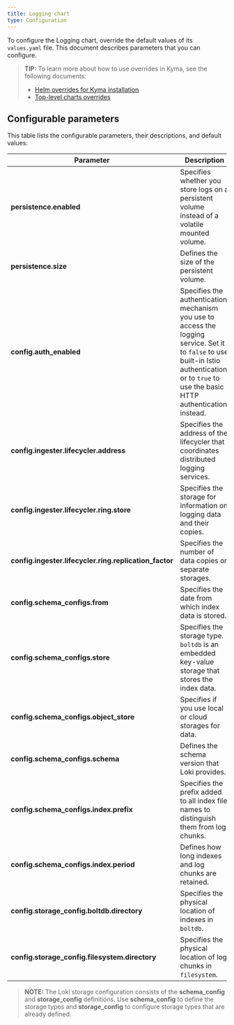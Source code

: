 ```yaml
---
title: Logging chart
type: Configuration
---
```


To configure the Logging chart, override the default values of its `values.yaml` file. This document describes parameters that you can configure.

>**TIP:** To learn more about how to use overrides in Kyma, see the following documents:
>* [Helm overrides for Kyma installation](/root/kyma/#configuration-helm-overrides-for-kyma-installation)
>* [Top-level charts overrides](/root/kyma/#configuration-helm-overrides-for-kyma-installation-top-level-charts-overrides)

## Configurable parameters

This table lists the configurable parameters, their descriptions, and default values:

| Parameter | Description | Default value |
|-----------|-------------|---------------|
| **persistence.enabled** | Specifies whether you store logs on a persistent volume instead of a volatile mounted volume. | `true` |
| **persistence.size** | Defines the size of the persistent volume. | `10Gi` |
| **config.auth_enabled** | Specifies the authentication mechanism you use to access the logging service. Set it to `false` to use built-in Istio authentication, or to `true` to use the basic HTTP authentication instead.  | `false` |
| **config.ingester.lifecycler.address** | Specifies the address of the lifecycler that coordinates distributed logging services. | `127.0.0.1` |
| **config.ingester.lifecycler.ring.store** | Specifies the storage for information on logging data and their copies. | `inmemory` |
| **config.ingester.lifecycler.ring.replication_factor** | Specifies the number of data copies on separate storages. | `1` |
| **config.schema_configs.from** | Specifies the date from which index data is stored. | `0` |
| **config.schema_configs.store** | Specifies the storage type. `boltdb` is an embedded key-value storage that stores the index data. | `boltdb` |
| **config.schema_configs.object_store** | Specifies if you use local or cloud storages for data. | `filesystem` |
| **config.schema_configs.schema** | Defines the schema version that Loki provides. | `v9` |
| **config.schema_configs.index.prefix** | Specifies the prefix added to all index file names to distinguish them from log chunks. | `index_` |
| **config.schema_configs.index.period** | Defines how long indexes and log chunks are retained. | `168h` |
| **config.storage_config.boltdb.directory** | Specifies the physical location of indexes in `boltdb`. | `/data/loki/index` |
| **config.storage_config.filesystem.directory** | Specifies the physical location of log chunks in `filesystem`. | `/data/loki/chunks` |


>**NOTE:** The Loki storage configuration consists of the **schema_config** and **storage_config** definitions. Use **schema_config** to define the storage types and **storage_config** to configure storage types that are already defined.
